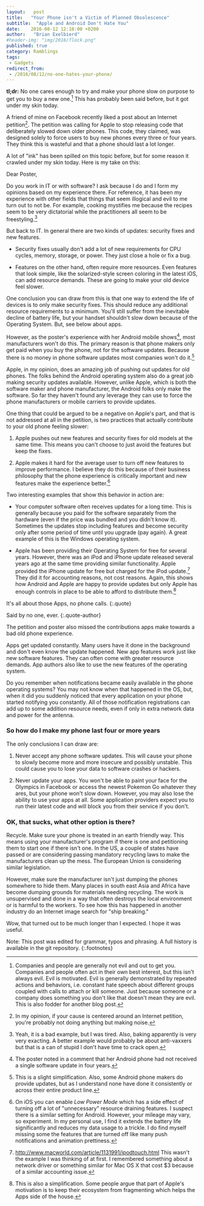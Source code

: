 ```yaml
---
layout:   post
title:   "Your Phone isn't a Victim of Planned Obsolescence"
subtitle:  "Apple and Android Don't Hate You"
date:    2016-08-12 12:18:00 +0200
author:   "Brian Exelbierd"
#header-img: "img/2016/flock.png"
published: true
category: Ramblings
tags:
 - Gadgets
redirect_from:
 - /2016/08/12/no-one-hates-your-phone/
---
```


**tl;dr:** No one cares enough to try and make your phone slow on purpose
to get you to buy a new one.[^0] This has probably been said before, but
it got under my skin today.

A friend of mine on Facebook recently liked a post about an Internet
petition[^1].  The petition was calling for Apple to stop releasing code
that deliberately slowed down older phones.  This code, they claimed,
was designed solely to force users to buy new phones every three or
four years.  They think this is wasteful and that a phone should last
a lot longer.

A lot of "ink" has been spilled on this topic before, but for some reason
it crawled under my skin today.  Here is my take on this:

Dear Poster,

Do you work in IT or with software? I ask because I do and I form my
opinions based on my experience there. For reference, it has been
my experience with other fields that things that seem illogical and evil
to me turn out to not be. For example, cooking mystifies me because the
recipes seem to be very dictatorial while the practitioners all seem to
be freestyling.[^2]

But back to IT. In general there are two kinds of updates: security
fixes and new features.

- Security fixes usually don't add a lot of new requirements for
  CPU cycles, memory, storage, or power. They just close a hole or fix a
  bug.

- Features on the other hand, often require more resources. Even features
  that look simple, like the solarized-style screen coloring in the
  latest iOS, can add resource demands. These are going to make your
  old device feel slower.

One conclusion you can draw from this is that one way to extend the
life of devices is to only make security fixes. This should reduce any
additional resource requirements to a minimum.  You'll still suffer from
the inevitable decline of battery life, but your handset shouldn't slow
down because of the Operating System. But, see below about apps.

However, as the poster's experience with her Android mobile shows[^3],
most manufacturers won't do this. The primary reason is that phone
makers only get paid when you buy the phone, not for the software
updates. Because there is no money in phone software updates most
companies won't do it.[^4]

Apple, in my opinion, does an amazing job of pushing out updates for old
phones. The folks behind the Android operating system also do a great
job making security updates available. However, unlike Apple, which is
both the software maker and phone manufacturer, the Android folks only
make the software.  So far they haven't found any leverage they can use
to force the phone manufacturers or mobile carriers to provide updates.

One thing that could be argued to be a negative on Apple's part, and that
is not addressed at all in the petition, is two practices that actually
contribute to your old phone feeling slower:

1. Apple pushes out new features and security fixes for old models at
   the same time.  This means you can't choose to just avoid the features
   but keep the fixes.

2. Apple makes it hard for the average user to turn off new features to
   improve performance. I believe they do this because of their business
   philosophy that the phone experience is critically important and new
   features make the experience better.[^5]

Two interesting examples that show this behavior in action are:

- Your computer software often receives updates for a long time. This is
  generally because you paid for the software separately from the hardware
  (even if the price was bundled and you didn't know it). Sometimes the
  updates stop including features and become security only after some
  period of time until you upgrade (pay again). A great example of this
  is the Windows operating system.

- Apple has been providing their Operating System for free for
  several years.  However, there was an iPod and iPhone update released
  several years ago at the same time providing similar functionality.
  Apple provided the iPhone update for free but charged for the iPod
  update.[^6]  They did it for accounting reasons, not cost reasons.
  Again, this shows how Android and Apple are happy to provide updates
  but only Apple has enough controls in place to be able to afford to
  distribute them.[^7]

It's all about those Apps, no phone calls.
{:.quote}

Said by no one, ever.
{:.quote-author}

The petition and poster also missed the contributions apps make towards
a bad old phone experience.

Apps get updated constantly.  Many users have it done in the background
and don't even know the update happened.  New app features work just like
new software features.  They can often come with greater resource demands.
App authors also like to use the new features of the operating system.

Do you remember when notifications became easily available in the phone
operating systems?  You may not know when that happened in the OS,
but, when it did you suddenly noticed that every application on your
phone started notifying you constantly.  All of those notification
registrations can add up to some addition resource needs, even if only
in extra network data and power for the antenna.

### So how do I make my phone last four or more years

The only conclusions I can draw are:

1. Never accept any phone software updates.  This will cause your phone
   to slowly become more and more insecure and possibly unstable.
   This could cause you to lose your data to software crashes or hackers.

2. Never update your apps. You won't be able to paint your face for the
   Olympics in Facebook or access the newest Pokemon Go whatever they
   ares, but your phone won't slow down.  However, you may also lose the
   ability to use your apps at all.  Some application providers expect
   you to run their latest code and will block you from their service
   if you don't.

### OK, that sucks, what other option is there?

Recycle.  Make sure your phone is treated in an earth friendly way.
This means using your manufacturer's program if there is one and
petitioning them to start one if there isn't one.  In the US, a couple
of states have passed or are considering passing mandatory recycling
laws to make the manufacturers clean up the mess.  The European Union
is considering similar legislation.

However, make sure the manufacturer isn't just dumping the phones
somewhere to hide them.  Many places in south east Asia and Africa have
become dumping grounds for materials needing recycling.  The work is
unsupervised and done in a way that often destroys the local environment
or is harmful to the workers.  To see how this has happened in another
industry do an Internet image search for "ship breaking."

Wow, that turned out to be much longer than I expected.  I hope it
was useful.

Note: This post was edited for grammar, typos and phrasing.  A full history is available in the git repository.
{:.footnotes}

[^0]: Companies and people are generally not evil and out to get you.
      Companies and people often act in their own best interest, but
      this isn't always evil.  Evil is motivated.  Evil is generally
      demonstrated by repeated actions and behaviors, i.e. constant hate
      speech about different groups coupled with calls to attach or
      kill someone.  Just because someone or a company does something
      you don't like that doesn't mean they are evil.  This is also
      fodder for another blog post.

[^1]: In my opinion, if your cause is centered around an Internet
      petition, you're probably not doing anything but making noise.

[^2]: Yeah, it is a bad example, but I was tired.  Also, baking apparently
      is very very exacting.  A better example would probably be about
      anti-vaxxers but that is a can of stupid I don't have time to
      crack open.

[^3]: The poster noted in a comment that her Android phone had not
      received a single software update in four years.

[^4]: This is a slight simplification.  Also, some Android phone makers do
      provide updates, but as I understand none have done it consistently
      or across their entire product line.

[^5]: On iOS you can enable *Low Power Mode* which has a side effect
      of turning off a lot of "unnecessary" resource draining features.
      I suspect there is a similar setting for Android.  However, your
      mileage may vary, so experiment.  In my personal use, I find it
      extends the battery life significantly and reduces my data usage
      to a trickle.  I do find myself missing some the features that are
      turned off like many push notifications and animation prettiness.

[^6]: http://www.macworld.com/article/1131991/ipodtouch.html This wasn't
      the example I was thinking of at first.  I remembered something
      about a network driver or something similar for Mac OS X that cost
      $3 because of a similar accounting issue.

[^7]: This is also a simplification. Some people argue that part of
      Apple's motivation is to keep their ecosystem from fragmenting
      which helps the Apps side of the house.
